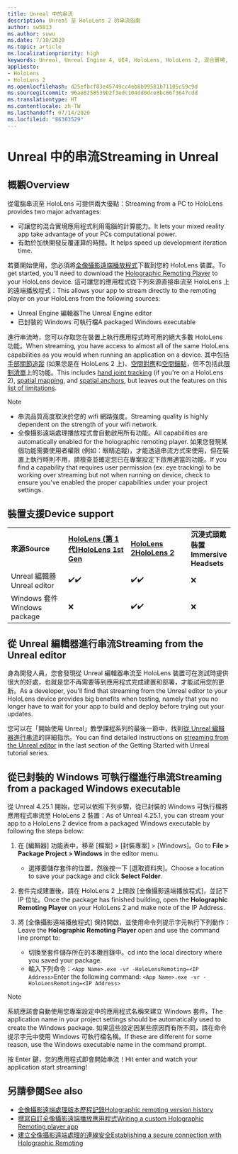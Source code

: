 ```yaml
---
title: Unreal 中的串流
description: Unreal 至 HoloLens 2 的串流指南
author: sw5813
ms.author: suwu
ms.date: 7/10/2020
ms.topic: article
ms.localizationpriority: high
keywords: Unreal, Unreal Engine 4, UE4, HoloLens, HoloLens 2, 混合實境, 串流, 電腦, 全像攝影應用程式遠端處理, 全像攝影遠端播放程式, 文件
appliesto:
- HoloLens
- HoloLens 2
ms.openlocfilehash: d25efbcf83e45749cc4eb8b99581b71105c59c9d
ms.sourcegitcommit: 96ae8258539b2f3edc104dd0dce8bc66f3647cdd
ms.translationtype: HT
ms.contentlocale: zh-TW
ms.lasthandoff: 07/14/2020
ms.locfileid: "86303529"
---
```

# <a name="streaming-in-unreal"></a><span data-ttu-id="496ab-104">Unreal 中的串流</span><span class="sxs-lookup"><span data-stu-id="496ab-104">Streaming in Unreal</span></span>

## <a name="overview"></a><span data-ttu-id="496ab-105">概觀</span><span class="sxs-lookup"><span data-stu-id="496ab-105">Overview</span></span>
<span data-ttu-id="496ab-106">從電腦串流至 HoloLens 可提供兩大優點：</span><span class="sxs-lookup"><span data-stu-id="496ab-106">Streaming from a PC to HoloLens provides two major advantages:</span></span> 
* <span data-ttu-id="496ab-107">可讓您的混合實境應用程式利用電腦的計算能力。</span><span class="sxs-lookup"><span data-stu-id="496ab-107">It lets your mixed reality app take advantage of your PCs computational power.</span></span> 
* <span data-ttu-id="496ab-108">有助於加快開發反覆運算的時間。</span><span class="sxs-lookup"><span data-stu-id="496ab-108">It helps speed up development iteration time.</span></span> 

<span data-ttu-id="496ab-109">若要開始使用，您必須將[全像攝影遠端播放程式](holographic-remoting-player.md)下載到您的 HoloLens 裝置。</span><span class="sxs-lookup"><span data-stu-id="496ab-109">To get started, you'll need to download the [Holographic Remoting Player](holographic-remoting-player.md) to your HoloLens device.</span></span> <span data-ttu-id="496ab-110">這可讓您的應用程式從下列來源直接串流至 HoloLens 上的遠端播放程式：</span><span class="sxs-lookup"><span data-stu-id="496ab-110">This allows your app to stream  directly to the remoting player on your HoloLens from the following sources:</span></span>

* <span data-ttu-id="496ab-111">Unreal Engine 編輯器</span><span class="sxs-lookup"><span data-stu-id="496ab-111">The Unreal Engine editor</span></span>
* <span data-ttu-id="496ab-112">已封裝的 Windows 可執行檔</span><span class="sxs-lookup"><span data-stu-id="496ab-112">A packaged Windows executable</span></span> 

<span data-ttu-id="496ab-113">進行串流時，您可以存取您在裝置上執行應用程式時可用的絕大多數 HoloLens 功能。</span><span class="sxs-lookup"><span data-stu-id="496ab-113">When streaming, you have access to almost all of the same HoloLens capabilities as you would when running an application on a device.</span></span> <span data-ttu-id="496ab-114">其中包括[手部關節追蹤](unreal-hand-tracking.md) (如果您是在 HoloLens 2 上)、[空間對應](unreal-spatial-mapping.md)和[空間錨點](unreal-spatial-anchors.md)，但不包括此[限制清單](holographic-remoting-troubleshooting.md)上的功能。</span><span class="sxs-lookup"><span data-stu-id="496ab-114">This includes [hand joint tracking](unreal-hand-tracking.md) (if you're on a HoloLens 2), [spatial mapping](unreal-spatial-mapping.md), and [spatial anchors](unreal-spatial-anchors.md), but leaves out the features on this [list of limitations](holographic-remoting-troubleshooting.md).</span></span> 

> [!NOTE]
> * <span data-ttu-id="496ab-115">串流品質高度取決於您的 wifi 網路強度。</span><span class="sxs-lookup"><span data-stu-id="496ab-115">Streaming quality is highly dependent on the strength of your wifi network.</span></span>
> * <span data-ttu-id="496ab-116">全像攝影遠端處理播放程式會自動啟用所有功能。</span><span class="sxs-lookup"><span data-stu-id="496ab-116">All capabilities are automatically enabled for the holographic remoting player.</span></span> <span data-ttu-id="496ab-117">如果您發現某個功能需要使用者權限 (例如：眼睛追蹤)，才能透過串流方式來使用，但在裝置上執行時則不用，請檢查並確定您已在專案設定下啟用適當的功能。</span><span class="sxs-lookup"><span data-stu-id="496ab-117">If you find a capability that requires user permission (ex: eye tracking) to be working over streaming but not when running on device, check to ensure you've enabled the proper capabilities under your project settings.</span></span>

## <a name="device-support"></a><span data-ttu-id="496ab-118">裝置支援</span><span class="sxs-lookup"><span data-stu-id="496ab-118">Device support</span></span>

<table>
    <colgroup>
    <col width="33%" />
    <col width="33%" />
    <col width="33%" />
    </colgroup>
    <tr>
        <td><span data-ttu-id="496ab-119"><strong>來源</strong></span><span class="sxs-lookup"><span data-stu-id="496ab-119"><strong>Source</strong></span></span></td>
        <td><span data-ttu-id="496ab-120"><a href="https://docs.microsoft.com/hololens/hololens1-hardware"><strong>HoloLens (第 1 代)</strong></a></span><span class="sxs-lookup"><span data-stu-id="496ab-120"><a href="https://docs.microsoft.com/hololens/hololens1-hardware"><strong>HoloLens 1st Gen</strong></a></span></span></td>
        <td><span data-ttu-id="496ab-121"><a href="https://www.microsoft.com/hololens/hardware"><strong>HoloLens 2</strong></a></span><span class="sxs-lookup"><span data-stu-id="496ab-121"><a href="https://www.microsoft.com/hololens/hardware"><strong>HoloLens 2</strong></a></span></span></td>
        <td><span data-ttu-id="496ab-122"><strong>沉浸式頭戴裝置</strong></span><span class="sxs-lookup"><span data-stu-id="496ab-122"><strong>Immersive Headsets</strong></span></span></td>
    </tr>
     <tr>
        <td><span data-ttu-id="496ab-123">Unreal 編輯器</span><span class="sxs-lookup"><span data-stu-id="496ab-123">Unreal editor</span></span></td>
        <td><span data-ttu-id="496ab-124">✔️</span><span class="sxs-lookup"><span data-stu-id="496ab-124">✔️</span></span></td>
        <td><span data-ttu-id="496ab-125">✔️</span><span class="sxs-lookup"><span data-stu-id="496ab-125">✔️</span></span></td>
        <td>❌</td>
    </tr>
    <tr>
        <td><span data-ttu-id="496ab-126">Windows 套件</span><span class="sxs-lookup"><span data-stu-id="496ab-126">Windows package</span></span></td>
        <td>❌</td>
        <td><span data-ttu-id="496ab-127">✔️</span><span class="sxs-lookup"><span data-stu-id="496ab-127">✔️</span></span></td>
        <td>❌</td>
    </tr>

</table>

## <a name="streaming-from-the-unreal-editor"></a><span data-ttu-id="496ab-128">從 Unreal 編輯器進行串流</span><span class="sxs-lookup"><span data-stu-id="496ab-128">Streaming from the Unreal editor</span></span>

<span data-ttu-id="496ab-129">身為開發人員，您會發現從 Unreal 編輯器串流至 HoloLens 裝置可在測試時提供很大的好處，也就是您不再需要等到應用程式完成建置和部署，才能試用您的更新。</span><span class="sxs-lookup"><span data-stu-id="496ab-129">As a developer, you'll find that streaming from the Unreal editor to your HoloLens device provides big benefits when testing, namely that you no longer have to wait for your app to build and deploy before trying out your updates.</span></span>

<span data-ttu-id="496ab-130">您可以在「開始使用 Unreal」教學課程系列的最後一節中，找到[從 Unreal 編輯器進行串流](unreal-uxt-ch6.md#device-only-streaming)的詳細指示。</span><span class="sxs-lookup"><span data-stu-id="496ab-130">You can find detailed instructions on [streaming from the Unreal editor](unreal-uxt-ch6.md#device-only-streaming) in the last section of the Getting Started with Unreal tutorial series.</span></span>

## <a name="streaming-from-a-packaged-windows-executable"></a><span data-ttu-id="496ab-131">從已封裝的 Windows 可執行檔進行串流</span><span class="sxs-lookup"><span data-stu-id="496ab-131">Streaming from a packaged Windows executable</span></span>

<span data-ttu-id="496ab-132">從 Unreal 4.25.1 開始，您可以依照下列步驟，從已封裝的 Windows 可執行檔將應用程式串流至 HoloLens 2 裝置：</span><span class="sxs-lookup"><span data-stu-id="496ab-132">As of Unreal 4.25.1, you can stream your app to a HoloLens 2 device from a packaged Windows executable by following the steps below:</span></span> 

1. <span data-ttu-id="496ab-133">在 [編輯器] 功能表中，移至 [檔案] > [封裝專案] > [Windows]。</span><span class="sxs-lookup"><span data-stu-id="496ab-133">Go to **File > Package Project > Windows** in the editor menu.</span></span> 
    * <span data-ttu-id="496ab-134">選擇要儲存套件的位置，然後按一下 [選取資料夾]。</span><span class="sxs-lookup"><span data-stu-id="496ab-134">Choose a location to save your package and click **Select Folder**.</span></span>

2. <span data-ttu-id="496ab-135">套件完成建置後，請在 HoloLens 2 上開啟 [全像攝影遠端播放程式]，並記下 IP 位址。</span><span class="sxs-lookup"><span data-stu-id="496ab-135">Once the package has finished building, open the **Holographic Remoting Player** on your HoloLens 2 and make note of the IP Address.</span></span> 
3. <span data-ttu-id="496ab-136">將 [全像攝影遠端播放程式] 保持開啟，並使用命令列提示字元執行下列動作：</span><span class="sxs-lookup"><span data-stu-id="496ab-136">Leave the **Holographic Remoting Player** open and use the command line prompt to:</span></span> 
    * <span data-ttu-id="496ab-137">切換至套件儲存所在的本機目錄中。</span><span class="sxs-lookup"><span data-stu-id="496ab-137">cd into the local directory where you saved your package.</span></span>
    * <span data-ttu-id="496ab-138">輸入下列命令：```<App Name>.exe -vr -HoloLensRemoting=<IP Address>```</span><span class="sxs-lookup"><span data-stu-id="496ab-138">Enter the following command: ```<App Name>.exe -vr -HoloLensRemoting=<IP Address>```</span></span>

> [!NOTE]
> <span data-ttu-id="496ab-139">系統應該會自動使用您專案設定中的應用程式名稱來建立 Windows 套件。</span><span class="sxs-lookup"><span data-stu-id="496ab-139">The application name in your project settings should be automatically used to create the Windows package.</span></span> <span data-ttu-id="496ab-140">如果這些設定因某些原因而有所不同，請在命令提示字元中使用 Windows 可執行檔名稱。</span><span class="sxs-lookup"><span data-stu-id="496ab-140">If these are different for some reason, use the Windows executable name in the command prompt.</span></span>

<span data-ttu-id="496ab-141">按 Enter 鍵，您的應用程式即會開始串流！</span><span class="sxs-lookup"><span data-stu-id="496ab-141">Hit enter and watch your application start streaming!</span></span>

## <a name="see-also"></a><span data-ttu-id="496ab-142">另請參閱</span><span class="sxs-lookup"><span data-stu-id="496ab-142">See also</span></span>
* [<span data-ttu-id="496ab-143">全像攝影遠端處理版本歷程記錄</span><span class="sxs-lookup"><span data-stu-id="496ab-143">Holographic remoting version history</span></span>](holographic-remoting-version-history.md)
* [<span data-ttu-id="496ab-144">撰寫自訂全像攝影遠端播放應用程式</span><span class="sxs-lookup"><span data-stu-id="496ab-144">Writing a custom Holographic Remoting player app</span></span>](holographic-remoting-create-player.md)
* [<span data-ttu-id="496ab-145">建立全像攝影遠端處理的連線安全</span><span class="sxs-lookup"><span data-stu-id="496ab-145">Establishing a secure connection with Holographic Remoting</span></span>](holographic-remoting-secure-connection.md)
